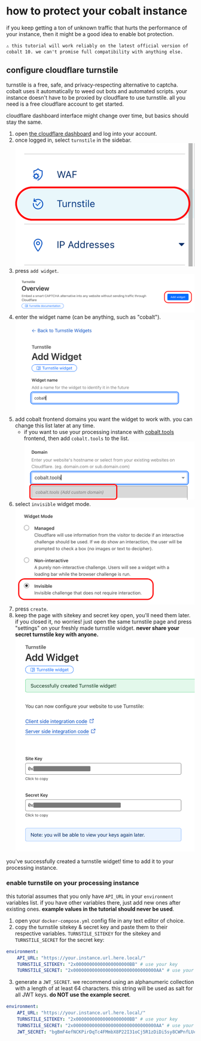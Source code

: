 # how to protect your cobalt instance
if you keep getting a ton of unknown traffic that hurts the performance of your instance, then it might be a good idea to enable bot protection.

```
⚠️ this tutorial will work reliably on the latest official version of cobalt 10. we can't promise full compatibility with anything else.
```

## configure cloudflare turnstile
turnstile is a free, safe, and privacy-respecting alternative to captcha.
cobalt uses it automatically to weed out bots and automated scripts.
your instance doesn't have to be proxied by cloudflare to use turnstile.
all you need is a free cloudflare account to get started.

cloudflare dashboard interface might change over time, but basics should stay the same.

1. open [the cloudflare dashboard](https://dash.cloudflare.com/) and log into your account.
2. once logged in, select `turnstile` in the sidebar.
![](images/protect-an-instance/sidebar.png)
3. press `add widget`.
![](images/protect-an-instance/add.png)
4. enter the widget name (can be anything, such as "cobalt").
![](images/protect-an-instance/name.png)
5. add cobalt frontend domains you want the widget to work with. you can change this list later at any time.
    - if you want to use your processing instance with [cobalt.tools](https://cobalt.tools/) frontend, then add `cobalt.tools` to the list.
![](images/protect-an-instance/domain.png)
6. select `invisible` widget mode.
![](images/protect-an-instance/mode.png)
7. press `create`.
8. keep the page with sitekey and secret key open, you'll need them later.
if you closed it, no worries!
just open the same turnstile page and press "settings" on your freshly made turnstile widget.
**never share your secret turnstile key with anyone.**
![](images/protect-an-instance/created.png)

you've successfully created a turnstile widget! time to add it to your processing instance.

### enable turnstile on your processing instance
this tutorial assumes that you only have `API_URL` in your `environment` variables list.
if you have other variables there, just add new ones after existing ones.
**example values in the tutorial should never be used**.

1. open your `docker-compose.yml` config file in any text editor of choice.
2. copy the turnstile sitekey & secret key and paste them to their respective variables. `TURNSTILE_SITEKEY` for the sitekey and `TURNSTILE_SECRET` for the secret key:
```yml
environment:
    API_URL: "https://your.instance.url.here.local/"
    TURNSTILE_SITEKEY: "2x00000000000000000000BB" # use your key
    TURNSTILE_SECRET: "2x0000000000000000000000000000000AA" # use your key
```
3. generate a `JWT_SECRET`. we recommend using an alphanumeric collection with a length of at least 64 characters. this string will be used as salt for all JWT keys. **do NOT use the example secret**.

```yml
environment:
    API_URL: "https://your.instance.url.here.local/"
    TURNSTILE_SITEKEY: "2x00000000000000000000BB" # use your key
    TURNSTILE_SECRET: "2x0000000000000000000000000000000AA" # use your key
    JWT_SECRET: "bgBmF4efNCKPirDqTc4FMmbX8P22I31oCj5R1zDiDi5sy8CWPnfLUct7rk5RlZUS" # create a new secret, NEVER use this one
```
